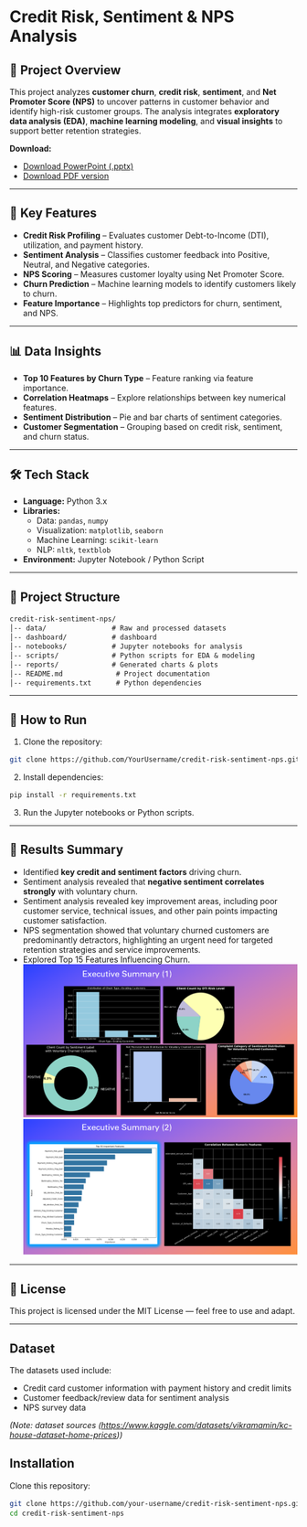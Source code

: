 # Credit Risk, Sentiment & NPS Analysis

## 📌 Project Overview

This project analyzes **customer churn**, **credit risk**, **sentiment**, and **Net Promoter Score (NPS)** to uncover patterns in customer behavior and identify high-risk customer groups.
The analysis integrates **exploratory data analysis (EDA)**, **machine learning modeling**, and **visual insights** to support better retention strategies.

**Download:**  
- [Download PowerPoint (.pptx)](dashboard/Executive_Summary.pptx)  
- [Download PDF version](dashboard/Executive_Summary.pdf)

---

## 📂 Key Features

* **Credit Risk Profiling** – Evaluates customer Debt-to-Income (DTI), utilization, and payment history.
* **Sentiment Analysis** – Classifies customer feedback into Positive, Neutral, and Negative categories.
* **NPS Scoring** – Measures customer loyalty using Net Promoter Score.
* **Churn Prediction** – Machine learning models to identify customers likely to churn.
* **Feature Importance** – Highlights top predictors for churn, sentiment, and NPS.

---

## 📊 Data Insights

* **Top 10 Features by Churn Type** – Feature ranking via feature importance.
* **Correlation Heatmaps** – Explore relationships between key numerical features.
* **Sentiment Distribution** – Pie and bar charts of sentiment categories.
* **Customer Segmentation** – Grouping based on credit risk, sentiment, and churn status.

---

## 🛠 Tech Stack

* **Language:** Python 3.x
* **Libraries:**
  * Data: `pandas`, `numpy`
  * Visualization: `matplotlib`, `seaborn`
  * Machine Learning: `scikit-learn`
  * NLP: `nltk`, `textblob`
* **Environment:** Jupyter Notebook / Python Script

---

## 📁 Project Structure

```
credit-risk-sentiment-nps/
│-- data/                # Raw and processed datasets
│-- dashboard/           # dashboard
│-- notebooks/           # Jupyter notebooks for analysis
│-- scripts/             # Python scripts for EDA & modeling
│-- reports/             # Generated charts & plots
│-- README.md             # Project documentation
│-- requirements.txt      # Python dependencies
```

---

## 🚀 How to Run

1. Clone the repository:

```bash
git clone https://github.com/YourUsername/credit-risk-sentiment-nps.git
```

2. Install dependencies:

```bash
pip install -r requirements.txt
```

3. Run the Jupyter notebooks or Python scripts.

---

## 📌 Results Summary

* Identified **key credit and sentiment factors** driving churn.
* Sentiment analysis revealed that **negative sentiment correlates strongly** with voluntary churn.
* Sentiment analysis revealed key improvement areas, including poor customer service, technical issues, and other pain points impacting customer satisfaction.
* NPS segmentation showed that voluntary churned customers are predominantly detractors, highlighting an urgent need for targeted retention strategies and service improvements.
* Explored Top 15 Features Influencing Churn.
![Executive Summary 1](image-1.png)
![Executive Summary 2](image-2.png)
---

## 📄 License

This project is licensed under the MIT License — feel free to use and adapt.

---

## Dataset

The datasets used include:  
- Credit card customer information with payment history and credit limits  
- Customer feedback/review data for sentiment analysis  
- NPS survey data  

*(Note: dataset sources (https://www.kaggle.com/datasets/vikramamin/kc-house-dataset-home-prices))*

## Installation

Clone this repository:

```bash
git clone https://github.com/your-username/credit-risk-sentiment-nps.git
cd credit-risk-sentiment-nps
